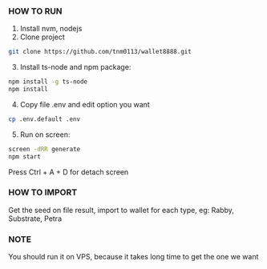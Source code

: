 ### HOW TO RUN

1.  Install nvm, nodejs
2.  Clone project

```bash
git clone https://github.com/tnm0113/wallet8888.git
```

3.  Install ts-node and npm package:

```bash
npm install -g ts-node
npm install
```

4.  Copy file .env and edit option you want

```bash
cp .env.default .env
```

5.  Run on screen:

```bash
screen -dRR generate
npm start
```

Press Ctrl + A + D for detach screen

### HOW TO IMPORT

Get the seed on file result, import to wallet for each type, eg: Rabby, Substrate, Petra

### NOTE

You should run it on VPS, because it takes long time to get the one we want
